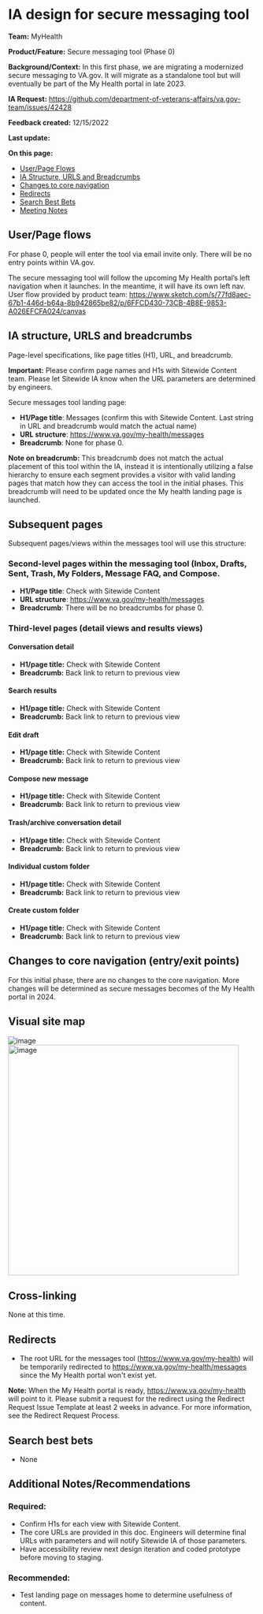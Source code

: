 # IA design for secure messaging tool
**Team:** MyHealth

**Product/Feature:** Secure messaging tool (Phase 0)

**Background/Context:** In this first phase, we are migrating a modernized secure messaging to VA.gov. It will migrate as a standalone tool but will eventually be part of the My Health portal in late 2023. 

**IA Request:** https://github.com/department-of-veterans-affairs/va.gov-team/issues/42428

**Feedback created:** 12/15/2022

**Last update:**

**On this page:**
- [User/Page Flows](#flows)
- [IA Structure, URLS and Breadcrumbs](#map)
- [Changes to core navigation](#nav)
- [Redirects](#redirects)
- [Search Best Bets](#search)
- [Meeting Notes](#notes)

## <a name="flows">User/Page flows</a>
For phase 0, people will enter the tool via email invite only. There will be no entry points within VA.gov.

The secure messaging tool will follow the upcoming My Health portal’s left navigation when it launches. In the meantime, it will have its own left nav.
User flow provided by product team: https://www.sketch.com/s/77fd8aec-67b1-446d-b64a-8b942865be82/p/6FFCD430-73CB-4B8E-9853-A026EFCFA024/canvas

## <a name="map">IA structure, URLS and breadcrumbs</a>
Page-level specifications, like page titles (H1), URL, and breadcrumb. 

**Important:** Please confirm page names and H1s with Sitewide Content team. Please let Sitewide IA know when the URL parameters are determined by engineers. 

Secure messages tool landing page:
* **H1/Page title**: Messages (confirm this with Sitewide Content. Last string in URL and breadcrumb would match the actual name)
* **URL structure**: https://www.va.gov/my-health/messages
* **Breadcrumb**: None for phase 0.

**Note on breadcrumb:** This breadcrumb does not match the actual placement of this tool within the IA, instead it is intentionally utilizing a false hierarchy to ensure each segment provides a visitor with valid landing pages that match how they can access the tool in the initial phases.  This breadcrumb will need to be updated once the My health landing page is launched.

## Subsequent pages
Subsequent pages/views within the messages tool will use this structure:

### Second-level pages within the messaging tool (Inbox, Drafts, Sent, Trash, My Folders, Message FAQ, and Compose.

* **H1/Page title**: Check with Sitewide Content
* **URL structure**: https://www.va.gov/my-health/messages
* **Breadcrumb**: There will be no breadcrumbs for phase 0. 

### Third-level pages (detail views and results views)

#### Conversation detail
* **H1/page title:** Check with Sitewide Content
* **Breadcrumb:** Back link to return to previous view

#### Search results
* **H1/page title:** Check with Sitewide Content
* **Breadcrumb:** Back link to return to previous view

#### Edit draft
* **H1/page title:** Check with Sitewide Content
* **Breadcrumb:** Back link to return to previous view

#### Compose new message
* **H1/page title:** Check with Sitewide Content
* **Breadcrumb:** Back link to return to previous view

#### Trash/archive conversation detail
* **H1/page title:** Check with Sitewide Content
* **Breadcrumb:** Back link to return to previous view

#### Individual custom folder
* **H1/page title:** Check with Sitewide Content
* **Breadcrumb:** Back link to return to previous view

#### Create custom folder
* **H1/page title:** Check with Sitewide Content
* **Breadcrumb:** Back link to return to previous view

## <a name="nav">Changes to core navigation (entry/exit points)</a>
For this initial phase, there are no changes to the core navigation. More changes will be determined as secure messages becomes of the My Health portal in 2024.

## Visual site map
 ![image](https://user-images.githubusercontent.com/34143147/207992999-1ce45be1-69e5-441d-b1e1-3d96f25a6034.png)
 <img width="468" alt="image" src="https://user-images.githubusercontent.com/34143147/207993014-766b089a-d49b-4348-bb96-ffce2336c82f.png">
 
 ## <a name="links">Cross-linking</a>
 None at this time.
 
 ## <a name="redirects">Redirects</a>
 * The root URL for the messages tool (https://www.va.gov/my-health) will be temporarily redirected to https://www.va.gov/my-health/messages since the My Health portal won't exist yet.
 
 **Note:** When the My Health portal is ready, https://www.va.gov/my-health will point to it.
 Please submit a request for the redirect using the Redirect Request Issue Template at least 2 weeks in advance.
For more information, see the Redirect Request Process.

## <a name="bets">Search best bets</a>
* None

## <a name="notes">Additional Notes/Recommendations</notes>
### Required:
* Confirm H1s for each view with Sitewide Content.
* The core URLs are provided in this doc. Engineers will determine final URLs with parameters and will notify Sitewide IA of those parameters.
* Have accessibility review next design iteration and coded prototype before moving to staging.
### Recommended:
* Test landing page on messages home to determine usefulness of content.
